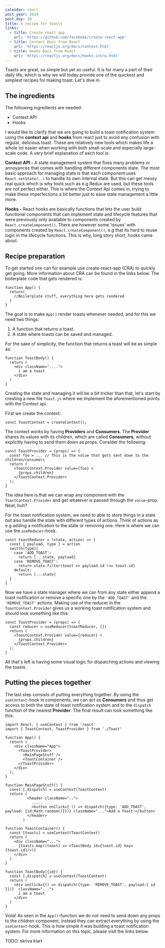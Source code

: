 ```yaml
---
calendar: react
post_year: 2019
post_day: 20
title: A recipe for toasts
links:
  - title: Create react app
    url: 'https://github.com/facebook/create-react-app'
  - title: Context Docs from React
    url: 'https://reactjs.org/docs/context.html'
  - title: Hooks Docs from React
    url: 'https://reactjs.org/docs/hooks-intro.html'
---
```

Toasts are great, so simple but yet so useful. It is for many a part of their daily life, which is why we will today provide one of the quickest and simplest recipes for making toast. Let's dive in.

## The ingredients

The following ingredients are needed:

* Context API
* Hooks

I would like to clarify that we are going to build a toast notification system using the **context api** and **hooks** from react just to avoid any confusion with regular, delicious toast. These are relatively new tools which makes life a whole lot easier when working with both small-scale and especially large-scale code. A very brief explanation of each tool is:

**Context API -** A state management system that fixes many problems or annoyances that comes with handling different components state. The most basic approach for managing state is that each component uses `React.setState(..)` to handle its own internal state. But this can get messy real quick which is why tools such as e.g Redux are used, but these tools are not perfect either. This is where the Context Api comes in, trying to make these imperfections a bit better just to ease state management a little more.

**Hooks -** React hooks are basically functions that lets the user build functional components that can implement state and lifecycle features that were previously only available to components created by `React.createComponent()`. There are however some 'issues' with components created by `React.createComponent()`, e.g that its hard to reuse logic in the lifecycle functions. This is why, long story short, hooks came about.

## Recipe preparation

To get started one can for example use create-react-app (CRA) to quickly get going. More information about CRA can be found in the links below. The boilerplate code that gets rendered is:

```
function App() {
  return(
    //Boilerplate stuff, everything here gets rendered
  )
}
```

The goal is to make `App()` render toasts whenever needed, and for this we need two things:

1. A function that returns a toast.
2. A state where toasts can be saved and managed.

For the sake of simplicity, the function that returns a toast will be as simple as:
```
function ToastBody() {
  return (
    <div className="....">
      i am a toast
    </div>
  )
}
```
Creating the state and managing it will be a bit tricker than that, let's start by creating a new file `Toast.js` where we implement the aforementioned points with the Context api.

First we create the context:
```
const ToastContext = createContext();
```
The context works by having **Providers** and **Consumers**. The **Provider** shares its values with its children, which are called **Consumers**, without explicitly having to send them down as props. Consider the following:
```
const ToastProvider = (props) => {
  const foo = ... // This is the value that gets sent down to the children/consumers
  return (
    <ToastContext.Provider value={foo} >
      {props.children}
    </ToastContext.Provider>
  );
}
```
The idea here is that we can wrap any component with the `ToastContext.Provider`   and get whatever is passed through the `value`-prop. Neat, huh?

For the toast notification system, we need to able to store things in a state but also handle the state with different types of actions. Think of actions as e.g adding a notification to the state or removing one. Here is where we can use the `useReducer`-hook.
```
const toastReducer = (state, action) => {
  const { payload, type } = action
  switch(type){
    case 'ADD_TOAST':
      return [...state, payload]
    case 'REMOVE_TOAST':
      return state.filter(toast => payload.id !== toast.id)
    default:
      return [...state]
  }
}
```
Now we have a state manager where we can from any state either append a toast notification or remove a specific one by the `'ADD_TOAST'` and the `'REMOVE_TOAST'` actions. Making use of the reducer in the `ToastContext.Provider` gives us a working toast notification system and should look something like this:

```
const ToastProvider = (props) => {
  const reducer = useReducer(toastReducer, [])
  return (
    <ToastContext.Provider value={reducer} >
      {props.children}
    </ToastContext.Provider>
  );
}
```

All that's left is having some visual logic for dispatching actions and viewing the toasts.

## Putting the pieces together
The last step consists of putting everything together. By using the `useContext`-hook in components, we can act as **Consumers** and thus get access to both the state of toast notification system and to the `dispatch` function of the nearest **Provider**. The final result can look something like this:
```
import React, { useContext } from 'react'
import { ToastContext, ToastProvider } from './Toast'

function App() {
  return (
    <div className="App">
      <ToastProvider>
        <MainPageStuff />
        <ToastContainer />
      </ToastProvider>
    </div>
  );
}

function MainPageStuff() {
  const [,dispatch] = useContext(ToastContext)
  return (
          <header className="..">
            .....
            <button onClick={ () => dispatch({type: 'ADD_TOAST', payload: {id:Math.random()}})} className="...">Add a Toast!</button>
          </header>
        )

function ToastContainer() {
  const [toasts] = useContext(ToastContext)
  return (
    <div className="...">
      {toasts.map((toast) => <ToastBody id={toast.id} key={toast.id}/>)}
    </div>
  )
}

function ToastBody({id}) {
  const [,dispatch] = useContext(ToastContext)
  return (
    <div onClick={() => dispatch({type: 'REMOVE_TOAST', payload:{ id }})}  className="...">
      i am a toast
    </div>
  )
}
```

Voila! As seen in the `App()`-function we do not need to send down any props to the children component, instead they can extract everything by using the `useContext`-hook. This is how simple it was building a toast notification system. For more information on this topic, please visit the links below.

TODO: skriva klart
